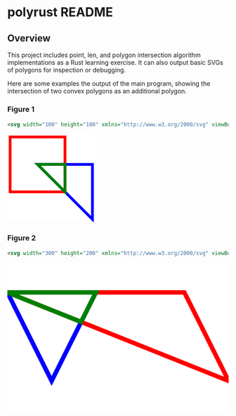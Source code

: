 # polyrust README

## Overview

This project includes point, len, and polygon intersection algorithm implementations as a Rust learning exercise.
It can also output basic SVGs of polygons for inspection or debugging.

Here are some examples the output of the main program, showing the intersection of two convex polygons as an additional polygon.

### Figure 1
```svg
<svg width="100" height="100" xmlns="http://www.w3.org/2000/svg" viewBox="-0.1 -0.1 3.1999998 3.1999998"><polygon points="0,0 2,0 2,2 0,2 " fill="none" stroke="red" stroke-width="0.1" /><polygon points="1,1 3,1 3,3 " fill="none" stroke="blue" stroke-width="0.1" /><polygon points="1,1 2,1 2,2 " fill="none" stroke="green" stroke-width="0.1" /></svg>
```

![poly_output.svg](https://raw.githubusercontent.com/ranton256/polyrust/refs/heads/main/example_output/poly_output.svg)


### Figure 2
```svg
<svg width="300" height="200" xmlns="http://www.w3.org/2000/svg" viewBox="0 0 5 2"><polygon points="0,0 2,0 1,2 " fill="none" stroke="blue" stroke-width="0.1" /><polygon points="0,0 4,0 5,2 " fill="none" stroke="red" stroke-width="0.1" /><polygon points="0,0 2,0 1.6666666,0.6666667 " fill="none" stroke="green" stroke-width="0.1" /></svg>
```

![Figure 2](https://raw.githubusercontent.com/ranton256/polyrust/refs/heads/main/example_output/poly_output2.svg)
